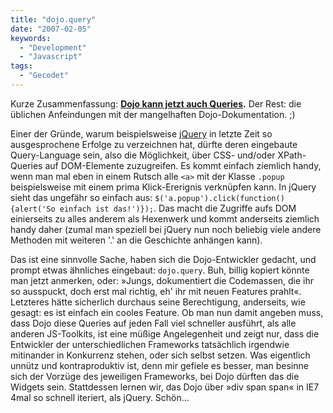 ```yaml
---
title: "dojo.query"
date: "2007-02-05"
keywords:
  - "Development"
  - "Javascript"
tags:
  - "Gecodet"
---
```


Kurze Zusammenfassung: **[Dojo kann jetzt auch Queries](http://blog.dojotoolkit.org/2007/02/04/dojoquery-a-css-query-engine-for-dojo).** Der Rest: die üblichen Anfeindungen mit der mangelhaften Dojo-Dokumentation. ;)

Einer der Gründe, warum beispielsweise [jQuery](http://jquery.com) in letzte Zeit so ausgesprochene Erfolge zu verzeichnen hat, dürfte deren eingebaute Query-Language sein, also die Möglichkeit, über CSS- und/oder XPath-Queries auf DOM-Elemente zuzugreifen. Es kommt einfach ziemlich handy, wenn man mal eben in einem Rutsch alle `<a>` mit der Klasse `.popup` beispielsweise mit einem prima Klick-Ererignis verknüpfen kann. In jQuery sieht das ungefähr so einfach aus: `$('a.popup').click(function(){alert('So einfach ist das!')});`. Das macht die Zugriffe aufs DOM einierseits zu alles anderem als Hexenwerk und kommt anderseits ziemlich handy daher (zumal man speziell bei jQuery nun noch beliebig viele andere Methoden mit weiteren '.' an die Geschichte anhängen kann).

Das ist eine sinnvolle Sache, haben sich die Dojo-Entwickler gedacht, und prompt etwas ähnliches eingebaut: `dojo.query`. Buh, billig kopiert könnte man jetzt anmerken, oder: »Jungs, dokumentiert die Codemassen, die ihr so ausspuckt, doch erst mal richtig, eh' ihr mit neuen Features prahlt«. Letzteres hätte sicherlich durchaus seine Berechtigung, anderseits, wie gesagt: es ist einfach ein cooles Feature. Ob man nun damit angeben muss, dass Dojo diese Queries auf jeden Fall viel schneller ausführt, als alle anderen JS-Toolkits, ist eine müßige Angelegenheit und zeigt nur, dass die Entwickler der unterschiedlichen Frameworks tatsächlich irgendwie mitinander in Konkurrenz stehen, oder sich selbst setzen. Was eigentlich unnütz und kontraproduktiv ist, denn mir gefiele es besser, man besinne sich der Vorzüge des jeweiligen Frameworks, bei Dojo dürften das die Widgets sein. Stattdessen lernen wir, das Dojo über »div span span« in IE7 4mal so schnell iteriert, als jQuery. Schön…
